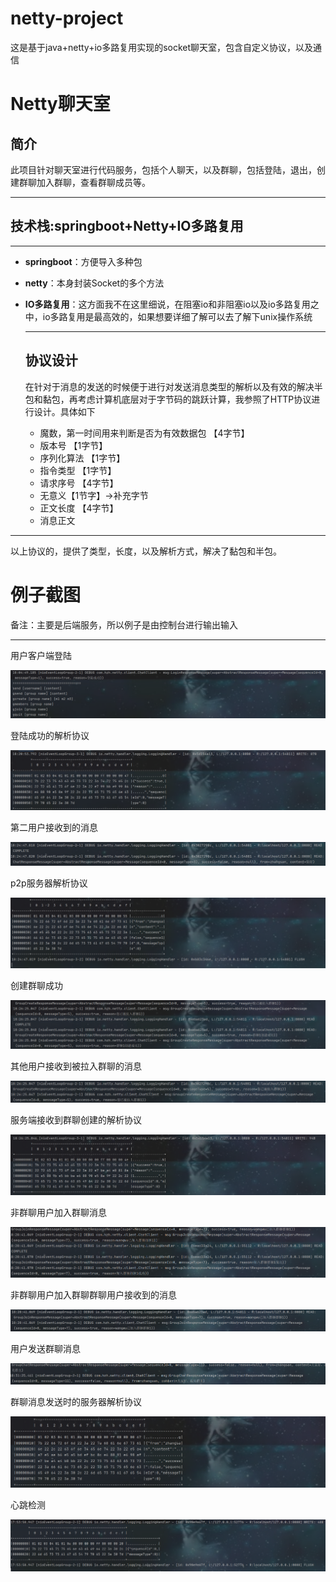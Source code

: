 # netty-project
这是基于java+netty+io多路复用实现的socket聊天室，包含自定义协议，以及通信
# Netty聊天室

## 简介

此项目针对聊天室进行代码服务，包括个人聊天，以及群聊，包括登陆，退出，创建群聊加入群聊，查看群聊成员等。

-----------

## 技术栈:springboot+Netty+IO多路复用

------------

- **springboot**：方便导入多种包

- **netty**：本身封装Socket的多个方法

- **IO多路复用**：这方面我不在这里细说，在阻塞io和非阻塞io以及io多路复用之中，io多路复用是最高效的，如果想要详细了解可以去了解下unix操作系统

  -------------------------------

  ## 协议设计

  在针对于消息的发送的时候便于进行对发送消息类型的解析以及有效的解决半包和黏包，再考虑计算机底层对于字节码的跳跃计算，我参照了HTTP协议进行设计。具体如下

  - 魔数，第一时间用来判断是否为有效数据包 【4字节】
  - 版本号  【1字节】
  - 序列化算法 【1字节】
  - 指令类型 【1字节】
  - 请求序号 【4字节】
  - 无意义【1节字】->补充字节
  - 正文长度 【4字节】
  - 消息正文

--------------------------------

以上协议的，提供了类型，长度，以及解析方式，解决了黏包和半包。

# 例子截图

备注：主要是后端服务，所以例子是由控制台进行输出输入

--------------------------
用户客户端登陆
<br/>
<div align=center><img src="https://github.com/nacey5/netty-project/blob/master/images/Socket_Chat_%E5%AE%A2%E6%88%B7%E7%AB%AF%E7%99%BB%E9%99%86%E6%88%90%E5%8A%9F.png"></div>


登陆成功的解析协议
<br>
<div align=center><img src="https://github.com/nacey5/netty-project/blob/master/images/Socket_Chat_%E7%99%BB%E9%99%86%E6%88%90%E5%8A%9F%E7%9A%84%E5%8D%8F%E8%AE%AE%E8%A7%A3%E6%9E%90%E5%BA%8F%E5%88%97.png"></div>

第二用户接收到的消息
<br/>
<div align=center><img src="https://github.com/nacey5/netty-project/blob/master/images/Socket_Chat_%E7%AC%AC%E4%BA%8C%E4%B8%AA%E7%94%A8%E6%88%B7%E6%8E%A5%E6%94%B6%E5%88%B0%E7%9A%84%E6%B6%88%E6%81%AF.png"></div>

p2p服务器解析协议
<br>
<div align=center><img src="https://github.com/nacey5/netty-project/blob/master/images/Socket_Chat_p2p%E6%B6%88%E6%81%AF%E5%9C%A8%E6%9C%8D%E5%8A%A1%E7%9A%84%E5%8D%8F%E8%AE%AE%E8%A7%A3%E6%9E%90.png"></div>

创建群聊成功
<br>
<div align=center><img src="https://github.com/nacey5/netty-project/blob/master/images/Socket_Chat_%E7%BE%A4%E8%81%8A%E5%88%9B%E5%BB%BA%E8%80%85%E5%88%9B%E5%BB%BA%E7%BE%A4%E8%81%8A%E6%88%90%E5%8A%9F.png"></div>

其他用户接收到被拉入群聊的消息
<br>
<div align=center><img src="https://github.com/nacey5/netty-project/blob/master/images/Socket_Chat_%E5%85%B6%E4%BB%96%E7%94%A8%E6%88%B7%E6%8E%A5%E6%94%B6%E5%88%B0%E8%A2%AB%E6%8B%89%E5%85%A5%E7%9A%84%E6%B6%88%E6%81%AF.png"></div>

服务端接收到群聊创建的解析协议
<br>
<div align=center><img src="https://github.com/nacey5/netty-project/blob/master/images/Socket_Chat_%E6%9C%8D%E5%8A%A1%E5%99%A8%E6%8E%A5%E6%94%B6%E5%88%B0%E7%9A%84%E7%BE%A4%E8%81%8A%E5%88%9B%E5%BB%BA%E6%88%90%E5%8A%9F%E7%9A%84%E5%8D%8F%E8%AE%AE%E8%A7%A3%E6%9E%90.png"></div>

非群聊用户加入群聊消息
<br>
<div align=center><img src="https://github.com/nacey5/netty-project/blob/master/images/Socket_Chat_%E9%9D%9E%E7%BE%A4%E8%81%8A%E7%94%A8%E6%88%B7%E5%8A%A0%E5%85%A5%E7%BE%A4%E8%81%8A%E6%B6%88%E6%81%AF.png"></div>

非群聊用户加入群聊群聊用户接收到的消息
<br>
<div align=center><img src="https://github.com/nacey5/netty-project/blob/master/images/Socket_Chat_%E9%9D%9E%E7%BE%A4%E8%81%8A%E7%94%A8%E6%88%B7%E5%8A%A0%E5%85%A5%E7%BE%A4%E8%81%8A%E7%94%A8%E6%88%B7%E6%8E%A5%E6%94%B6%E7%9A%84%E6%B6%88%E6%81%AF.png"></div>

用户发送群聊消息
<br>
<div align=center><img src="https://github.com/nacey5/netty-project/blob/master/images/Socket_Chat_%E7%94%A8%E6%88%B7%E5%8F%91%E9%80%81%E7%BE%A4%E8%81%8A%E6%B6%88%E6%81%AF.png"></div>

群聊消息发送时的服务器解析协议
<br>
<div align=center><img src="https://github.com/nacey5/netty-project/blob/master/images/Socket_Chat_%E7%BE%A4%E8%81%8A%E6%B6%88%E6%81%AF%E5%8F%91%E9%80%81%E7%9A%84%E6%97%B6%E5%80%99%E6%9C%8D%E5%8A%A1%E5%99%A8%E5%8D%8F%E8%AE%AE%E8%A7%A3%E6%9E%90.png"></div>

心跳检测
<br>
<div align=center><img src="https://github.com/nacey5/netty-project/blob/master/images/Socket_Chat_%E5%BF%83%E8%B7%B3%E6%A3%80%E6%B5%8B.png"></div>
